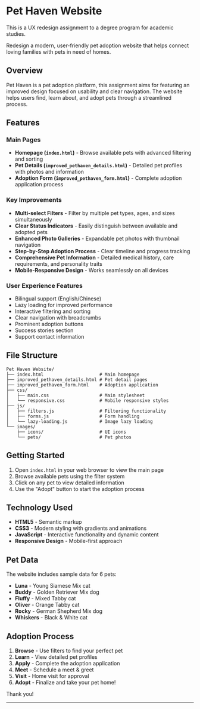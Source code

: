 # Pet Haven Website

This is a UX redesign assignment to a degree program for academic studies.

Redesign a modern, user-friendly pet adoption website that helps connect loving families with pets in need of homes.

## Overview

Pet Haven is a pet adoption platform, this assignment aims for featuring an improved design focused on usability and clear navigation. The website helps users find, learn about, and adopt pets through a streamlined process.

## Features

### Main Pages
- **Homepage (`index.html`)** - Browse available pets with advanced filtering and sorting
- **Pet Details (`improved_pethaven_details.html`)** - Detailed pet profiles with photos and information
- **Adoption Form (`improved_pethaven_form.html`)** - Complete adoption application process

### Key Improvements
- **Multi-select Filters** - Filter by multiple pet types, ages, and sizes simultaneously
- **Clear Status Indicators** - Easily distinguish between available and adopted pets
- **Enhanced Photo Galleries** - Expandable pet photos with thumbnail navigation
- **Step-by-Step Adoption Process** - Clear timeline and progress tracking
- **Comprehensive Pet Information** - Detailed medical history, care requirements, and personality traits
- **Mobile-Responsive Design** - Works seamlessly on all devices

### User Experience Features
- Bilingual support (English/Chinese)
- Lazy loading for improved performance
- Interactive filtering and sorting
- Clear navigation with breadcrumbs
- Prominent adoption buttons
- Success stories section
- Support contact information

## File Structure

```
Pet Haven Website/
├── index.html                     # Main homepage
├── improved_pethaven_details.html # Pet detail pages
├── improved_pethaven_form.html    # Adoption application
├── css/
│   ├── main.css                   # Main stylesheet
│   └── responsive.css             # Mobile responsive styles
├── js/
│   ├── filters.js                 # Filtering functionality
│   ├── forms.js                   # Form handling
│   └── lazy-loading.js            # Image lazy loading
└── images/
    ├── icons/                     # UI icons
    └── pets/                      # Pet photos
```

## Getting Started

1. Open `index.html` in your web browser to view the main page
2. Browse available pets using the filter system
3. Click on any pet to view detailed information
4. Use the "Adopt" button to start the adoption process

## Technology Used

- **HTML5** - Semantic markup
- **CSS3** - Modern styling with gradients and animations
- **JavaScript** - Interactive functionality and dynamic content
- **Responsive Design** - Mobile-first approach

## Pet Data

The website includes sample data for 6 pets:
- **Luna** - Young Siamese Mix cat
- **Buddy** - Golden Retriever Mix dog
- **Fluffy** - Mixed Tabby cat
- **Oliver** - Orange Tabby cat
- **Rocky** - German Shepherd Mix dog
- **Whiskers** - Black & White cat

## Adoption Process

1. **Browse** - Use filters to find your perfect pet
2. **Learn** - View detailed pet profiles
3. **Apply** - Complete the adoption application
4. **Meet** - Schedule a meet & greet
5. **Visit** - Home visit for approval
6. **Adopt** - Finalize and take your pet home!

Thank you!

---

